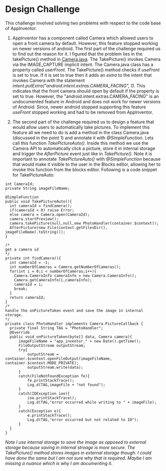 # Design Challenge

This challenge involved solving two problems with respect to the code base of AppInventor. 

1.  AppInventor has a component called Camera which allowed users to open a front camera by default. However, this feature stopped working on newer versions of android. The first part of the challenge required us to find out the reason for it. I figured that the problem lies in the takePicture() method in [Camera.java](https://github.com/mit-cml/appinventor-sources/blob/master/appinventor/components/src/com/google/appinventor/components/runtime/Camera.java). The TakePicture() invokes Camera via the IMAGE_CAPTURE implicit intent. The Camera.java class has a property called *userFront*. The TakePicture() method checks if *useFront* is set to true. If it is set to true then it adds an *extra* to the intent that invokes Camera with the statement *intent.putExtra("android.intent.extras.CAMERA_FACING", 1)*. This indicates that the front camera should open by default if the property is set to true. However, the "android.intent.extras.CAMERA_FACING" is an undocumented feature in Android and does not work for newer versions of Android. Since, newer android stopped supporting this feature *useFront* stopped working and had to be removed from AppInventor.

2.  The second part of the challenge required us to design a feature that would allow users to automatically take pictures. To implement this feature all we need to do is add a method in the class Camera.java (discussed in the point 1) and annotate it with *@SimpleFunction*. Lets call this function *TakePictureAuto()*. Inside this method we use the Camera API to automatically click a picture, store it in internal storage and trigger the *AfterPicture* event just like in *TakePicture()*. Note it is important to annotate *TakePictureAuto()* with *@SimpleFunction* because that would make it visible to the user in the Blocks editor, allowing her to invoke this function from the blocks editor. Following is a code snippet for TakePictureAuto:

  ``` Camera camera;
  int CameraId;
  private String imageFileName;
  
  @SimpleFunction
  public void TakePictureAuto(){
    int cameraId = findCamera();
    if(cameraId < 0) raise Error;
    else camera = Camera.open(CameraId);
    camera.startPreview();
    camera.takePicture(null,null,new PhotoHandler(container.$context));
    AfterPicture(new File(context.getFilesDir(), imageFileName).toString());  
  }
  
  /*
  get a camera id
  */
  private int findCamera(){
    int cameraId = -1;
    int numberOfCameras = Camera.getNumberOfCameras();
    for(int i = 0;i < numberOfCameras;i++){
      Camera.CameraInfo cameraInfo = new Camera.CameraInfo();
      Camera.getCameraInfo(i,cameraInfo);
      cameraId = i;
      break;
    }
    return cameraId;
  }
  /*
  handle the onPictureTaken event and save the image in internal storage.
  */
  private class PhotoHandler implements Camera.PictureCallback {
    private final String TAG = "PhotoHandler";
    @Override
    public void onPictureTaken(byte[] data, Camera camera){
        imageFileName = "app_inventor_" + new Date().getTime();
        FileOutputStream outputStream;
        try{
            outputStream = container.$context.openFileOutput(imageFileName, container.$context.MODE_PRIVATE);
            outputStream.write(data);
        }
        catch(FileNotFoundException fe){
            fe.printStackTrace();
            Log.d(TAG,imageFile + "not found");
        }
        catch(IOException ioe){
            ioe.printStackTrace();
            Log.d(TAG,"error occurred while writing to " + imageFile);
        }
        catch(Exception e){
            e.printStackTrace();
            Log.d(TAG,"error occurred but not related to IO");
        }
    }
  }
  ```
*Note I use internal storage to save the image as opposed to external storage because saving in internal stroage is more secure. The TakePicture() method stores images in external storage though. I could have done the same but I am not sure why that is required. Maybe I am missing a nuance which is why I am documenting it.*
